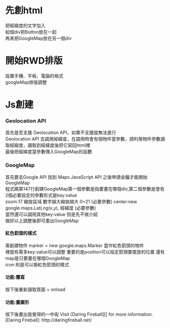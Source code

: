 <h1>先創html</h1>
把經緯度的文字加入 <br/>
給個div把Button放在一起 <br/>
再來把GoogleMap放在另一個div <br/>

<h1>開始RWD排版</h1>
設置手機、平板、電腦的格式<br/>
googleMap排版調整

<h1>Js創建</h1>
<h3>Geolocation API</h3>
首先是否支援 Geolocation API，如果不支援就無法進行<br/>
Geolocation API 去調用經緯度，在調用時會有個物件當參數，請利用物件參數讀取經緯度，讀取到經緯度後把它寫回html裡<br/>
最後把經緯度當參數傳入GoogleMap的函數<br/>
<h3>GoogleMap</h3>
首先要去Google API 找到 Maps JavaScript API 之後申請金鑰才能開始GoogleMap<br/>
程式碼第147行創建GoogleMap第一個參數是指要畫在哪個div,第二個參數是會有2個必要設定的參數形式是key:value<br/>
zoom:17  縮放區域  數字越大縮放越大 0~21 (必要參數)   center:new google.maps.LatLng(x,y),  經緯度 (必要參數)<br/>
當然還可以調用其他key:value 但是先不做介紹 </br>
做好以上調整後即可畫出GoogleMap</br>
<h4>紅色箭頭的樣式</h4>
需創建物件 marker = new google.maps.Marker 當作紅色箭頭的物件</br>
裡面有需多key:value可以調整 重要的是position可以指定箭頭要擺放的位置 還有map是只要畫在哪個GoogleMap </br>
icon 則是可以換紅色箭頭的樣式</br>
<h4>功能:覆寫</h4>
按下後重新讀取頁面 = onload
<h4>功能:畫圖形</h4>
按下後畫出我覺得的一中街
Visit [Daring Fireball][] for more information.
[Daring Fireball]: http://daringfireball.net/
